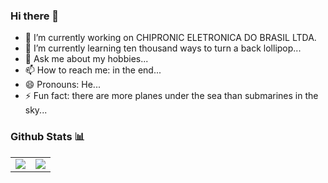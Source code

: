 ### Hi there 👋

- 🔭 I’m currently working on CHIPRONIC ELETRONICA DO BRASIL LTDA.
- 🌱 I’m currently learning ten thousand ways to turn a back lollipop...
- 💬 Ask me about my hobbies...
- 📫 How to reach me: in the end...
- 😄 Pronouns: He...
- ⚡ Fun fact: there are more planes under the sea than submarines in the sky...

### Github Stats 📊

<table>
  <tr>
    <td valign="top"><img src="https://github-readme-stats.vercel.app/api?username=pedro-afk" /></td>
    <td valign="top"><img src="https://github-readme-stats.vercel.app/api/top-langs/?username=pedro-afk&layout=compact" /></td>
  </tr>
</table>

